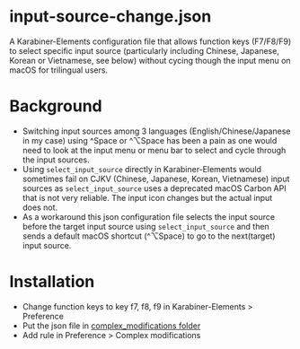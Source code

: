 # input-source-change.json
A Karabiner-Elements configuration file that allows function keys (F7/F8/F9) to select specific input source (particularly including Chinese, Japanese, Korean or Vietnamese, see below) without cycing though the input menu on macOS for trilingual users.

# Background
* Switching input sources among 3 languages (English/Chinese/Japanese in my case) using ^Space or ^⌥Space has been a pain as one would need to look at the input menu or menu bar to select and cycle through the input sources. 
* Using `select_input_source` directly in Karabiner-Elements would sometimes fail on CJKV (Chinese, Japanese, Korean, Vietnamese) input sources as `select_input_source` uses a deprecated macOS Carbon API that is not very reliable. The input icon changes but the actual input does not.
* As a workaround this json configuration file selects the input source before the target input source using `select_input_source` and then sends a default macOS shortcut (^⌥Space) to go to the next(target) input source.

# Installation
* Change function keys to key f7, f8, f9 in Karabiner-Elements > Preference
* Put the json file in [complex_modifications folder](https://karabiner-elements.pqrs.org/docs/json/location/)
* Add rule in Preference > Complex modifications